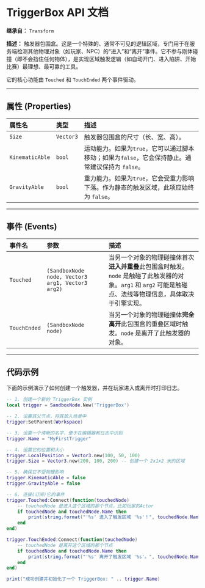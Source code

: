 # TriggerBox API 文档

**继承自：** `Transform`

**描述：**
触发器包围盒。这是一个特殊的、通常不可见的逻辑区域，专门用于在服务端检测其他物理对象（如玩家、NPC）的“进入”和“离开”事件。它不参与刚体碰撞（即不会挡住任何物体），是实现区域触发逻辑（如自动开门、进入陷阱、开始比赛）最理想、最可靠的工具。

它的核心功能由 `Touched` 和 `TouchEnded` 两个事件驱动。

---

## 属性 (Properties)

| 属性名 | 类型 | 描述 |
| :--- | :--- | :--- |
| `Size` | `Vector3` | 触发器包围盒的尺寸（长、宽、高）。 |
| `KinematicAble` | `bool` | 运动能力。如果为`true`，它可以通过脚本移动；如果为`false`，它会保持静止。通常建议保持为 `false`。 |
| `GravityAble` | `bool` | 重力能力。如果为`true`，它会受重力影响下落。作为静态的触发区域，此项应始终为 `false`。 |

---

## 事件 (Events)

| 事件名 | 参数 | 描述 |
| :--- | :--- | :--- |
| `Touched` | `(SandboxNode node, Vector3 arg1, Vector3 arg2)` | 当另一个对象的物理碰撞体首次**进入并重叠**此包围盒时触发。`node` 是触碰了此触发器的对象。`arg1` 和 `arg2` 可能是触碰点、法线等物理信息，具体取决于引擎实现。 |
| `TouchEnded` | `(SandboxNode node)` | 当另一个对象的物理碰撞体**完全离开**此包围盒的重叠区域时触发。`node` 是离开了此触发器的对象。 |

---

## 代码示例

下面的示例演示了如何创建一个触发器，并在玩家进入或离开时打印日志。

```lua
-- 1. 创建一个新的 TriggerBox 实例
local trigger = SandboxNode.New('TriggerBox')

-- 2. 设置其父节点，将其放入场景中
trigger:SetParent(Workspace)

-- 3. 设置一个清晰的名字，便于在编辑器和日志中识别
trigger.Name = "MyFirstTrigger"

-- 4. 设置它的位置和大小
trigger.LocalPosition = Vector3.new(100, 50, 100)
trigger.Size = Vector3.new(200, 100, 200) -- 创建一个 2x1x2 米的区域

-- 5. 确保它不受物理影响
trigger.KinematicAble = false
trigger.GravityAble = false

-- 6. 连接(订阅)它的事件
trigger.Touched:Connect(function(touchedNode)
    -- touchedNode 是进入这个区域的那个节点，比如玩家的Actor
    if touchedNode and touchedNode.Name then
        print(string.format("'%s' 进入了触发区域 '%s'！", touchedNode.Name, trigger.Name))
    end
end)

trigger.TouchEnded:Connect(function(touchedNode)
    -- touchedNode 是离开这个区域的那个节点
    if touchedNode and touchedNode.Name then
        print(string.format("'%s' 离开了触发区域 '%s'。", touchedNode.Name, trigger.Name))
    end
end)

print("成功创建并初始化了一个 TriggerBox: " .. trigger.Name)

```